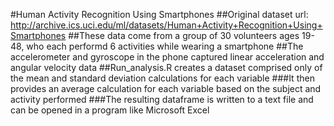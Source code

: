 #Human Activity Recognition Using Smartphones
##Original dataset url: http://archive.ics.uci.edu/ml/datasets/Human+Activity+Recognition+Using+Smartphones
##These data come from a group of 30 volunteers ages 19-48, who each performd 6 activities while wearing a smartphone
##The accelerometer and gyroscope in the phone captured linear acceleration and angular velocity data
##Run_analysis.R creates a dataset comprised only of the mean and standard deviation calculations for each variable
###It then provides an average calculation for each variable based on the subject and activity performed
###The resulting dataframe is written to a text file and can be opened in a program like Microsoft Excel

